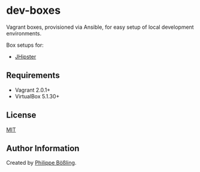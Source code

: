 # dev-boxes

Vagrant boxes, provisioned via Ansible, for easy setup of local development environments.

Box setups for:

- [JHipster](jhipster/Vagrantfile)

## Requirements

- Vagrant 2.0.1+
- VirtualBox 5.1.30+

## License

[MIT](LICENSE)

## Author Information

Created by [Philippe Bößling](https://www.gihub.com/pboessling).